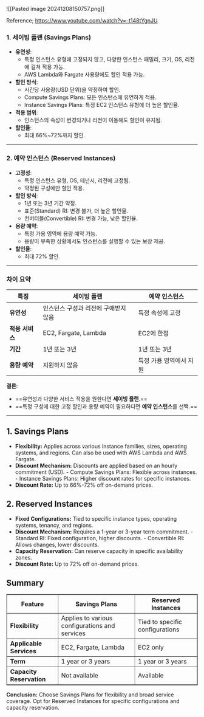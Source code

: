 ![[Pasted image 20241208150757.png]]

Reference; https://www.youtube.com/watch?v=-t148tYgnJU



### **1. 세이빙 플랜 (Savings Plans)**

- **유연성**:
    - 특정 인스턴스 유형에 고정되지 않고, 다양한 인스턴스 패밀리, 크기, OS, 리전에 걸쳐 적용 가능.
    - AWS Lambda와 Fargate 사용량에도 할인 적용 가능.
- **할인 방식**:
    - 시간당 사용량(USD 단위)을 약정하여 할인.
    - Compute Savings Plans: 모든 인스턴스에 유연하게 적용.
    - Instance Savings Plans: 특정 EC2 인스턴스 유형에 더 높은 할인율.
- **적용 범위**:
    - 인스턴스의 속성이 변경되거나 리전이 이동해도 할인이 유지됨.
- **할인율**:
    - 최대 66%~72%까지 할인.

---

### **2. 예약 인스턴스 (Reserved Instances)**

- **고정성**:
    - 특정 인스턴스 유형, OS, 테넌시, 리전에 고정됨.
    - 약정된 구성에만 할인 적용.
- **할인 방식**:
    - 1년 또는 3년 기간 약정.
    - 표준(Standard) RI: 변경 불가, 더 높은 할인율.
    - 컨버터블(Convertible) RI: 변경 가능, 낮은 할인율.
- **용량 예약**:
    - 특정 가용 영역에 용량 예약 가능.
    - 용량이 부족한 상황에서도 인스턴스를 실행할 수 있는 보장 제공.
- **할인율**:
    - 최대 72% 할인.

---

### **차이 요약**

|**특징**|**세이빙 플랜**|**예약 인스턴스**|
|---|---|---|
|**유연성**|인스턴스 구성과 리전에 구애받지 않음|특정 속성에 고정|
|**적용 서비스**|EC2, Fargate, Lambda|EC2에 한정|
|**기간**|1년 또는 3년|1년 또는 3년|
|**용량 예약**|지원하지 않음|특정 가용 영역에서 지원|

**결론**:

- ==유연성과 다양한 서비스 적용을 원한다면 **세이빙 플랜**.==
- ==특정 구성에 대한 고정 할인과 용량 예약이 필요하다면 **예약 인스턴스**를 선택.== 

---

<h2>1. Savings Plans</h2>
<ul>
	<li><strong>Flexibility:</strong> 
		Applies across various instance families, sizes, operating systems, and regions. 
		Can also be used with AWS Lambda and AWS Fargate.
	</li>
	<li><strong>Discount Mechanism:</strong> 
		Discounts are applied based on an hourly commitment (USD). 
		- Compute Savings Plans: Flexible across instances.
		- Instance Savings Plans: Higher discount rates for specific instances.
	</li>
	<li><strong>Discount Rate:</strong> Up to 66%-72% off on-demand prices.</li>
</ul>

<h2>2. Reserved Instances</h2>
<ul>
	<li><strong>Fixed Configurations:</strong> 
		Tied to specific instance types, operating systems, tenancy, and regions.
	</li>
	<li><strong>Discount Mechanism:</strong> 
		Requires a 1-year or 3-year term commitment.
		- Standard RI: Fixed configuration, higher discounts.
		- Convertible RI: Allows changes, lower discounts.
	</li>
	<li><strong>Capacity Reservation:</strong> 
		Can reserve capacity in specific availability zones.
	</li>
	<li><strong>Discount Rate:</strong> Up to 72% off on-demand prices.</li>
</ul>

<h2>Summary</h2>
<table border="1">
	<thead>
		<tr>
			<th>Feature</th>
			<th>Savings Plans</th>
			<th>Reserved Instances</th>
		</tr>
	</thead>
	<tbody>
		<tr>
			<td><strong>Flexibility</strong></td>
			<td>Applies to various configurations and services</td>
			<td>Tied to specific configurations</td>
		</tr>
		<tr>
			<td><strong>Applicable Services</strong></td>
			<td>EC2, Fargate, Lambda</td>
			<td>EC2 only</td>
		</tr>
		<tr>
			<td><strong>Term</strong></td>
			<td>1 year or 3 years</td>
			<td>1 year or 3 years</td>
		</tr>
		<tr>
			<td><strong>Capacity Reservation</strong></td>
			<td>Not available</td>
			<td>Available</td>
		</tr>
	</tbody>
</table>
<p><strong>Conclusion:</strong> Choose Savings Plans for flexibility and broad service coverage. Opt for Reserved Instances for specific configurations and capacity reservation.</p>

